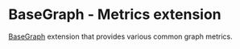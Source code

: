 # BaseGraph - Metrics extension
[BaseGraph] extension that provides various common graph metrics.

[BaseGraph]: https://github.com/antoineallard/base_graph
